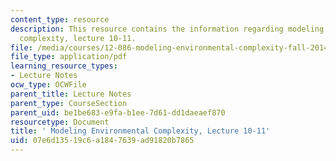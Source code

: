 ```yaml
---
content_type: resource
description: This resource contains the information regarding modeling environmental
  complexity, lecture 10-11.
file: /media/courses/12-086-modeling-environmental-complexity-fall-2014/07e6d13519c6a1847639ad91820b7865_MIT12_086F14_anomalous.pdf
file_type: application/pdf
learning_resource_types:
- Lecture Notes
ocw_type: OCWFile
parent_title: Lecture Notes
parent_type: CourseSection
parent_uid: be1be683-e9fa-b1ee-7d61-dd1daeaef870
resourcetype: Document
title: ' Modeling Environmental Complexity, Lecture 10-11'
uid: 07e6d135-19c6-a184-7639-ad91820b7865
---
```

